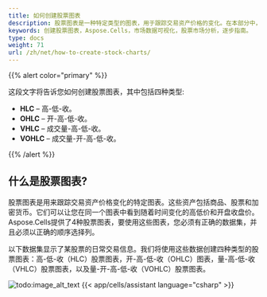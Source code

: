 ```yaml
---
title: 如何创建股票图表
description: 股票图表是一种特定类型的图表，用于跟踪交易资产价格的变化。在本部分中，我们将向您展示如何使用Aspose.Cells API轻松创建不同类型的股票图表。具体而言，我们将介绍以下类型的股票图表：高 低 收盘（HLC）股票图表，开 高 低 收盘（OHLC）图表，成交量 高 低 收盘（VHLC）股票图表和成交量 开 高 低 收盘（VOHLC）股票图表。 
keywords: 创建股票图表，Aspose.Cells，市场数据可视化，股票市场分析，逐步指南。
type: docs
weight: 71
url: /zh/net/how-to-create-stock-charts/
---
```


{{% alert color="primary" %}}

这段文字将告诉您如何创建股票图表，其中包括四种类型:
- **HLC** – 高-低-收。
- **OHLC** – 开-高-低-收。
- **VHLC** – 成交量-高-低-收。
- **VOHLC** – 成交量-开-高-低-收。

{{% /alert %}}

## **什么是股票图表?**

股票图表是用来跟踪交易资产价格变化的特定图表。这些资产包括商品、股票和加密货币。它们可以让您在同一个图表中看到随着时间变化的高低价和开盘收盘价。Aspose.Cells提供了4种股票图表，要使用这些图表，您必须有正确的数据集，并且必须以正确的顺序选择列。

以下数据集显示了某股票的日常交易信息。我们将使用这些数据创建四种类型的股票图表：高-低-收（HLC）股票图表，开-高-低-收（OHLC）图表，量-高-低-收（VHLC）股票图表，以及量-开-高-低-收（VOHLC）股票图表。 

![todo:image_alt_text](stock.chart.data.png)
{{< app/cells/assistant language="csharp" >}}
